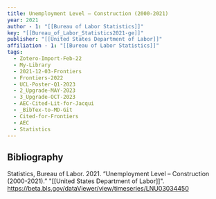 ```yaml
---
title: Unemployment Level – Construction (2000-2021)
year: 2021
author - 1: "[[Bureau of Labor Statistics]]"
key: "[[Bureau_of_Labor_Statistics2021-ge]]"
publisher: "[[United States Department of Labor]]"
affiliation - 1: "[[Bureau of Labor Statistics]]"
tags:
  - Zotero-Import-Feb-22
  - My-Library
  - 2021-12-03-Frontiers
  - Frontiers-2022
  - UCL-Poster-Q1-2023
  - 2_Upgrade-MAY-2023
  - 3_Upgrade-OCT-2023
  - AEC-Cited-Lit-for-Jacqui
  - _BibTex-to-MD-Git
  - Cited-for-Frontiers
  - AEC
  - Statistics
---
```


## Bibliography
Statistics, Bureau of Labor. 2021. “Unemployment Level – Construction (2000-2021).” "[[United States Department of Labor]]". https://beta.bls.gov/dataViewer/view/timeseries/LNU03034450